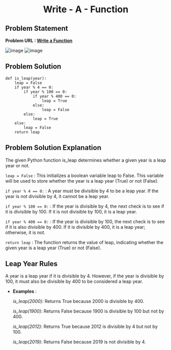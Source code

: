 <h1 align='center'>Write - A - Function</h1>

## Problem Statement 
**Problem URL : [Write a Function](https://www.hackerrank.com/challenges/write-a-function/problem?isFullScreen=true)**

![image](https://github.com/JawadSher/Python_Problems-HackerRank/assets/158135119/948fe625-a954-4995-99d8-0e04ad2860c7)
![image](https://github.com/JawadSher/Python_Problems-HackerRank/assets/158135119/d3ff1629-f71a-43e2-9a6b-974a2e9cd11b)


## Problem Solution 
```
def is_leap(year):
    leap = False
    if year % 4 == 0:
        if year % 100 == 0:
            if year % 400 == 0:
                leap = True
            else:
                leap = False
        else:
            leap = True
    else:
        leap = False
    return leap
```

## Problem Solution Explanation
The given Python function is_leap determines whether a given year is a leap year or not.

```leap = False``` : This initializes a boolean variable leap to False. This variable will be used to store whether the year is a leap year (True) or not (False).

```if year % 4 == 0:``` : A year must be divisible by 4 to be a leap year. If the year is not divisible by 4, it cannot be a leap year.

```if year % 100 == 0:``` : If the year is divisible by 4, the next check is to see if it is divisible by 100. If it is not divisible by 100, it is a leap year.

```if year % 400 == 0:``` : If the year is divisible by 100, the next check is to see if it is also divisible by 400. If it is divisible by 400, it is a leap year; otherwise, it is not.

```return leap``` : The function returns the value of leap, indicating whether the given year is a leap year (True) or not (False).

## Leap Year Rules
  A year is a leap year if it is divisible by 4. However, if the year is divisible by 100, it must also be divisible by 400 to be considered a leap year.
  - **Examples** :
    
      *is_leap(2000)*: Returns True because 2000 is divisible by 400.
    
      *is_leap(1900)*: Returns False because 1900 is divisible by 100 but not by 400.
    
      *is_leap(2012)*: Returns True because 2012 is divisible by 4 but not by 100.
    
      *is_leap(2019)*: Returns False because 2019 is not divisible by 4.

